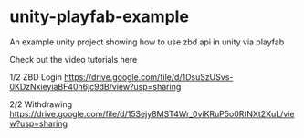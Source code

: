 # unity-playfab-example

An example unity project showing how to use zbd api in unity via playfab

Check out the video tutorials here

1/2 ZBD Login
https://drive.google.com/file/d/1DsuSzUSvs-0KDzNxieyiaBF40h6jc9dB/view?usp=sharing

2/2 Withdrawing
https://drive.google.com/file/d/15Sejy8MST4Wr_0viKRuP5o0RtNXt2XuL/view?usp=sharing